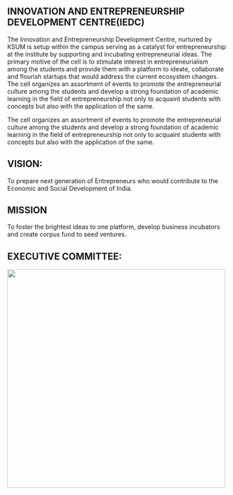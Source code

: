 <div align="left" class="contentDiv">
<h2>INNOVATION AND ENTREPRENEURSHIP DEVELOPMENT CENTRE(IEDC) </h2>
<p>The Innovation and Entrepreneurship Development Centre, nurtured by KSUM is setup within
the campus serving as a catalyst for entrepreneurship at the institute by supporting and
incubating entrepreneurial ideas. The primary motive of the cell is to stimulate interest in
entrepreneurialism among the students and provide them with a platform to ideate,
collaborate and flourish startups that would address the current ecosystem changes. The cell
organizes an assortment of events to promote the entrepreneurial culture among the students
and develop a strong foundation of academic learning in the field of entrepreneurship not only
to acquaint students with concepts but also with the application of the same.  </p>
<p>The cell organizes an assortment of events to promote the entrepreneurial culture among the students and develop a strong foundation of academic learning in the field of entrepreneurship not only to acquaint students with concepts but also with the application of the same. </p>
<h2>VISION: </h2>
<p>To prepare next generation of Entrepreneurs who would contribute to the Economic and Social Development of India. </p>
<h2>MISSION </h2>
<p>To foster the brightest ideas to one platform, develop business incubators and create corpus fund to seed ventures. </p>
<h2>EXECUTIVE COMMITTEE: </h2>
<!--
<table border="1"> 
<tr><td>NODAL OFFICER </td><td>SHIJIDA SHAIN, Asst. Professor in CSE</td></tr>
<tr><td>ASSISTANT NODAL OFFICER</td><td>ROHINI P S, Asst. Professor in ECE</td></tr>
<tr><td>TECHNICAL COORDINATOR</td><td>ARUN B I, Asst. Professor in IT</td></tr>
<tr><td>PROJECT COORDINATOR</td><td>KHADHIRA SAFAR, Asst. Professor in EEE</td></tr>
<tr><td>CHIEF EXECUTIVE OFFICER</td><td>STUDENT</td></tr>
<tr><td>CHIEF OPERATIONS OFFICER</td><td>STUDENT</td></tr>
<tr><td>CHIEF TECHNICAL OFFICER</td><td>STUDENT</td></tr>
<tr><td>CHIEF CREATIVE OFFICER</td><td>STUDENT</td></tr>
<tr><td>CHIEF MARKETING OFFICER</td><td>STUDENT</td></tr>
<tr><td>CHIEF FINANCE OFFICER</td><td>STUDENT</td></tr>
<tr><td>CHIEF SOCIAL OFFICER</td><td>STUDENT</td></tr>
<tr><td>EXECUTIVE CREATIVE CURATORS</td><td>7 STUDENT MEMBERS</td></tr>
</table>   
-->
<img height:"1000"="" src="images/iedc.jpg" width="500">
</img></div>
